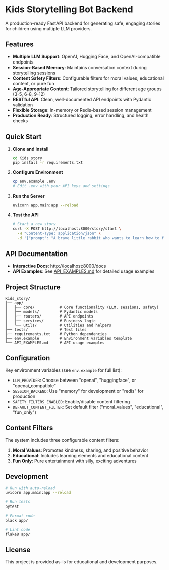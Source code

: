 # Kids Storytelling Bot Backend

A production-ready FastAPI backend for generating safe, engaging stories for children using multiple LLM providers.

## Features

- **Multiple LLM Support**: OpenAI, Hugging Face, and OpenAI-compatible endpoints
- **Session-Based Memory**: Maintains conversation context during storytelling sessions
- **Content Safety Filters**: Configurable filters for moral values, educational content, or pure fun
- **Age-Appropriate Content**: Tailored storytelling for different age groups (3-5, 6-8, 9-12)
- **RESTful API**: Clean, well-documented API endpoints with Pydantic validation
- **Flexible Storage**: In-memory or Redis-based session management
- **Production Ready**: Structured logging, error handling, and health checks

## Quick Start

1. **Clone and Install**
   ```bash
   cd Kids_story
   pip install -r requirements.txt
   ```

2. **Configure Environment**
   ```bash
   cp env.example .env
   # Edit .env with your API keys and settings
   ```

3. **Run the Server**
   ```bash
   uvicorn app.main:app --reload
   ```

4. **Test the API**
   ```bash
   # Start a new story
   curl -X POST http://localhost:8000/story/start \
     -H "Content-Type: application/json" \
     -d '{"prompt": "A brave little rabbit who wants to learn how to fly"}'
   ```

## API Documentation

- **Interactive Docs**: http://localhost:8000/docs
- **API Examples**: See [API_EXAMPLES.md](API_EXAMPLES.md) for detailed usage examples

## Project Structure

```
Kids_story/
├── app/
│   ├── core/           # Core functionality (LLM, sessions, safety)
│   ├── models/         # Pydantic models
│   ├── routers/        # API endpoints
│   ├── services/       # Business logic
│   └── utils/          # Utilities and helpers
├── tests/              # Test files
├── requirements.txt    # Python dependencies
├── env.example         # Environment variables template
└── API_EXAMPLES.md     # API usage examples
```

## Configuration

Key environment variables (see `env.example` for full list):

- `LLM_PROVIDER`: Choose between "openai", "huggingface", or "openai_compatible"
- `SESSION_BACKEND`: Use "memory" for development or "redis" for production
- `SAFETY_FILTERS_ENABLED`: Enable/disable content filtering
- `DEFAULT_CONTENT_FILTER`: Set default filter ("moral_values", "educational", "fun_only")

## Content Filters

The system includes three configurable content filters:

1. **Moral Values**: Promotes kindness, sharing, and positive behavior
2. **Educational**: Includes learning elements and educational content
3. **Fun Only**: Pure entertainment with silly, exciting adventures

## Development

```bash
# Run with auto-reload
uvicorn app.main:app --reload

# Run tests
pytest

# Format code
black app/

# Lint code
flake8 app/
```

## License

This project is provided as-is for educational and development purposes.
